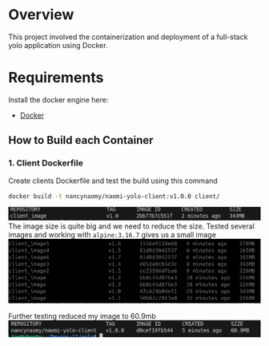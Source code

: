 # Overview
This project involved the containerization and deployment of a full-stack yolo application using Docker.


# Requirements
Install the docker engine here:
- [Docker](https://docs.docker.com/engine/install/) 


## How to Build each Container
### 1. Client Dockerfile
Create clients Dockerfile and test the build using this command
```bash
docker build -t nancynaomy/naomi-yolo-client:v1.0.0 client/
```
![alt text](image-1.png)
The image size is quite big and we need to reduce the size.
Tested several images and working with `alpine:3.16.7`  gives us a small image
![alt text](image-2.png)

Further testing reduced my image to 60.9mb
![alt text](image-3.png)
